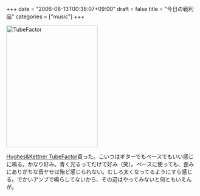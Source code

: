 +++
date = "2006-08-13T00:38:07+09:00"
draft = false
title = "今日の戦利品"
categories = ["music"]
+++

<img height="320" alt="TubeFactor" src="http://static.flickr.com/59/213856016_cbd3fe9147.jpg?v=0" width="240" />

<a href="http://www.pearlgakki.com/oversea_handk/tubetools.html">Hughes&Kettner TubeFactor</a>買った。こいつはギターでもベースでもいい感じに鳴る。かなり好み。青く光るってだけで好み（笑）。ベースに使っても、歪みにありがちな音ヤセは殆ど感じられない。むしろ太くなってるようにすら感じる。でかいアンプで鳴らしてないから、その辺はやってみないと何ともいえんが。
